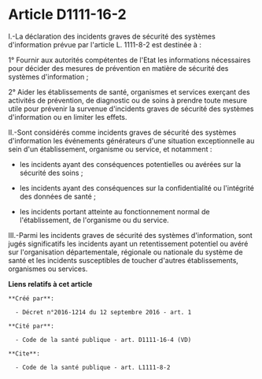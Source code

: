 # Article D1111-16-2

I.-La déclaration des incidents graves de sécurité des systèmes d'information prévue par l'article L. 1111-8-2 est destinée
à : 

1° Fournir aux autorités compétentes de l'Etat les informations nécessaires pour décider des mesures de prévention en matière
de sécurité des systèmes d'information ; 

2° Aider les établissements de santé, organismes et services exerçant des activités de prévention, de diagnostic ou de soins
à prendre toute mesure utile pour prévenir la survenue d'incidents graves de sécurité des systèmes d'information ou en
limiter les effets. 

II.-Sont considérés comme incidents graves de sécurité des systèmes d'information les événements générateurs d'une situation
exceptionnelle au sein d'un établissement, organisme ou service, et notamment :

- les incidents ayant des conséquences potentielles ou avérées sur la sécurité des soins ;

- les incidents ayant des conséquences sur la confidentialité ou l'intégrité des données de santé ;

- les incidents portant atteinte au fonctionnement normal de l'établissement, de l'organisme ou du service. 

III.-Parmi les incidents graves de sécurité des systèmes d'information, sont jugés significatifs les incidents ayant un
retentissement potentiel ou avéré sur l'organisation départementale, régionale ou nationale du système de santé et les
incidents susceptibles de toucher d'autres établissements, organismes ou services.

**Liens relatifs à cet article**

	**Créé par**:

	  - Décret n°2016-1214 du 12 septembre 2016 - art. 1

	**Cité par**:

	  - Code de la santé publique - art. D1111-16-4 (VD)

	**Cite**:

	  - Code de la santé publique - art. L1111-8-2
